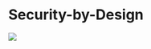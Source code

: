 # Security-by-Design


![](https://user-images.githubusercontent.com/37185061/137785003-105b57f5-7c73-4ad8-8d26-67c6e0dfdbd3.png)

